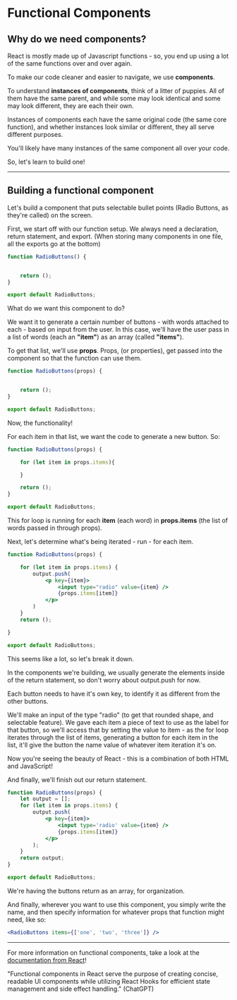 # Functional Components

## Why do we need components?

React is mostly made up of Javascript functions - so, you end up using a lot of the same functions over and over again.

To make our code cleaner and easier to navigate, we use **components**.

To understand **instances of components**, think of a litter of puppies. All of them have the same parent, and while some may look identical and some may look different, they are each their own.

Instances of components each have the same original code (the same core function), and whether instances look similar or different, they all serve different purposes.

You'll likely have many instances of the same component all over your code.

So, let's learn to build one!

---

## Building a functional component

Let's build a component that puts selectable bullet points (Radio Buttons, as they're called) on the screen.

First, we start off with our function setup. We always need a declaration, return statement, and export. (When storing many components in one file, all the exports go at the bottom)

```jsx
function RadioButtons() {


    return ();
}

export default RadioButtons;
```

What do we want this component to do?

We want it to generate a certain number of buttons - with words attached to each - based on input from the user. In this case, we'll have the user pass in a list of words (each an **"item"**) as an array (called **"items"**).

To get that list, we'll use **props**. Props, (or properties), get passed into the component so that the function can use them.

```jsx
function RadioButtons(props) {


    return ();
}

export default RadioButtons;
```

Now, the functionality!

For each item in that list, we want the code to generate a new button. So:

```jsx
function RadioButtons(props) {

    for (let item in props.items){

    }

    return ();
}

export default RadioButtons;
```

This for loop is running for each **item** (each word) in **props.items** (the list of words passed in through props).

Next, let's determine what's being iterated - run - for each item.

```jsx
function RadioButtons(props) {

    for (let item in props.items) {
        output.push(
            <p key={item}>
                <input type="radio" value={item} />
                {props.items[item]}
            </p>
        )
    }
    return ();

}

export default RadioButtons;
```

This seems like a lot, so let's break it down.

In the components we're building, we usually generate the elements inside of the return statement, so don't worry about output.push for now.

Each button needs to have it's own key, to identify it as different from the other buttons.

We'll make an input of the type "radio" (to get that rounded shape, and selectable feature).
We gave each item a piece of text to use as the label for that button, so we'll access that by setting the value to item - as the for loop iterates through the list of items, generating a button for each item in the list, it'll give the button the name value of whatever item iteration it's on.

Now you're seeing the beauty of React - this is a combination of both HTML and JavaScript!

And finally, we'll finish out our return statement.

```jsx
function RadioButtons(props) {
    let output = [];
    for (let item in props.items) {
        output.push(
            <p key={item}>
                <input type='radio' value={item} />
                {props.items[item]}
            </p>
        );
    }
    return output;
}

export default RadioButtons;
```

We're having the buttons return as an array, for organization.

And finally, wherever you want to use this component, you simply write the name, and then specify information for whatever props that function might need, like so:

```jsx
<RadioButtons items={['one', 'two', 'three']} />
```

---

For more information on functional components, take a look at the [documentation from React](https://legacy.reactjs.org/docs/components-and-props.html)!

"Functional components in React serve the purpose of creating concise, readable UI components while utilizing React Hooks for efficient state management and side effect handling." (ChatGPT)
